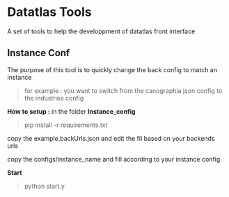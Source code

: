 # Datatlas Tools

A set of tools to help the developpment of datatlas front interface



## Instance Conf

The purpose of this tool is to quickly change the back config to match an instance 

> for example : you want to switch from the canographia json config to the industries config 

**How to setup :**
in the folder **Instance_config**
> pip install -r requirements.txt

copy the example.backUrls.json
and edit the fil based on your backends urls

copy the configs/instance_name and fill according to your instance config

**Start**

> python start.y
